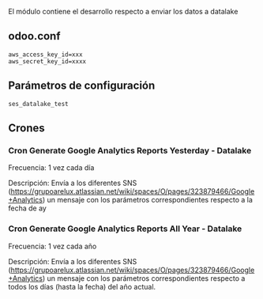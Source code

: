 El módulo contiene el desarrollo respecto a enviar los datos a datalake

## odoo.conf
```
aws_access_key_id=xxx
aws_secret_key_id=xxxx
```

## Parámetros de configuración
```
ses_datalake_test
```

## Crones

### Cron Generate Google Analytics Reports Yesterday - Datalake 

Frecuencia: 1 vez cada día

Descripción: Envía a los diferentes SNS (https://grupoarelux.atlassian.net/wiki/spaces/O/pages/323879466/Google+Analytics) un mensaje con los parámetros correspondientes respecto a la fecha de ay


### Cron Generate Google Analytics Reports All Year - Datalake 

Frecuencia: 1 vez cada año

Descripción: Envía a los diferentes SNS (https://grupoarelux.atlassian.net/wiki/spaces/O/pages/323879466/Google+Analytics) un mensaje con los parámetros correspondientes respecto a todos los días (hasta la fecha) del año actual.
